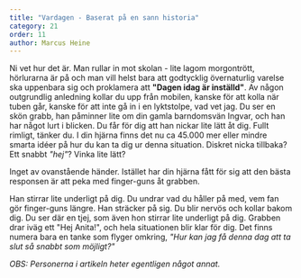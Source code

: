 ```yaml
---
title: "Vardagen - Baserat på en sann historia"
category: 21
order: 11
author: Marcus Heine
---
```

Ni vet hur det är. Man rullar in mot skolan - lite lagom morgontrött, hörlurarna är på och man vill helst bara att godtycklig övernaturlig varelse ska uppenbara sig och proklamera att **"Dagen idag är inställd"**. Av någon outgrundlig anledning kollar du upp från mobilen, kanske för att kolla när tuben går, kanske för att inte gå in i en lyktstolpe, vad vet jag. Du ser en skön grabb, han påminner lite om din gamla barndomsvän Ingvar, och han har något lurt i blicken. Du får för dig att han nickar lite lätt åt dig. Fullt rimligt, tänker du. I din hjärna finns det nu ca 45.000 mer eller mindre smarta idéer på hur du kan ta dig ur denna situation. Diskret nicka tillbaka? Ett snabbt _"hej"_? Vinka lite lätt?

Inget av ovanstående händer. Istället har din hjärna fått för sig att den bästa responsen är att peka med finger-guns åt grabben.

Han stirrar lite underligt på dig. Du undrar vad du håller på med, vem fan gör finger-guns längre. Han sträcker på sig. Du blir nervös och kollar bakom dig. Du ser där en tjej, som även hon stirrar lite underligt på dig. Grabben drar iväg ett "Hej Anita!", och hela situationen blir klar för dig. Det finns numera bara en tanke som flyger omkring, _"Hur kan jag få denna dag att ta slut så snabbt som möjligt?"_

_OBS: Personerna i artikeln heter egentligen något annat._

